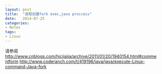 ```yaml
---
layout: post
title:  "进程创建fork exec,java proccess"
date:   2014-07-25
categories: 
- Notes 
tags:
- Linux
---
```

请参阅
http://www.cnblogs.com/hicjiajia/archive/2011/01/20/1940154.html#commentform
http://www.coderanch.com/t/419196/java/java/execute-Linux-command-Java-fork
